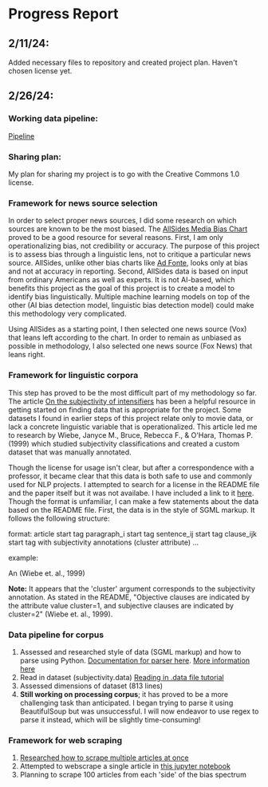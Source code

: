 # Progress Report

## 2/11/24:
Added necessary files to repository and created project plan. Haven't chosen license yet.

## 2/26/24:

### Working data pipeline:
[Pipeline](data-pipeline.ipynb)

### Sharing plan:
My plan for sharing my project is to go with the Creative Commons 1.0 license.

### Framework for news source selection
In order to select proper news sources, I did some research on which sources are known to be the most biased. The [AllSides Media Bias Chart](https://www.allsides.com/media-bias/media-bias-chart) proved to be a good resource for several reasons. First, I am only operationalizing bias, not credibility or accuracy. The purpose of this project is to assess bias through a linguistic lens, not to critique a particular news source. AllSides, unlike other bias charts like [Ad Fonte](https://app.adfontesmedia.com/chart/interactive), looks only at bias and not at accuracy in reporting. Second, AllSides data is based on input from ordinary Americans as well as experts. It is not AI-based, which benefits this project as the goal of this project is to create a model to identify bias linguistically. Multiple machine learning models on top of the other (AI bias detection model, linguistic bias detection model) could make this methodology very complicated.

Using AllSides as a starting point, I then selected one news source (Vox) that leans left according to the chart. In order to remain as unbiased as possible in methodology, I also selected one news source (Fox News) that leans right. 

### Framework for linguistic corpora
This step has proved to be the most difficult part of my methodology so far. The article [On the subjectivity of intensifiers](https://www.sciencedirect.com/science/article/abs/pii/S0388000107000198) has been a helpful resource in getting started on finding data that is appropriate for the project. Some datasets I found in earlier steps of this project relate only to movie data, or lack a concrete linguistic variable that is operationalized. This article led me to research by Wiebe, Janyce M., Bruce, Rebecca F., & O'Hara, Thomas P. (1999) which studied subjectivity classifications and created a custom dataset that was manually annotated.

Though the license for usage isn't clear, but after a correspondence with a professor, it became clear that this data is both safe to use and commonly used for NLP projects. I attempted to search for a license in the README file and the paper itself but it was not availabe. I have included a link to it [here](https://people.cs.pitt.edu/~wiebe/pubs/acl99/). Though the format is unfamiliar, I can make a few statements about the data based on the README file. First, the data is in the style of SGML markup. It follows the following structure:

format:
    article start tag
    paragraph_i start tag
    sentence_ij start tag
    clause_ijk start tag with subjectivity annotations (cluster attribute)
    ...

example:

<TXT art=FEAT docnum=891101-0108 tnum=??>
<MC  cluster=2 uid=1 soa="other" cmt="rs">
<wf pos=DT stem=an quote=0>An</wf>
(Wiebe et. al., 1999)

**Note:** It appears that the 'cluster' argument corresponds to the subjectivity annotation. As stated in the README, "Objective clauses are indicated by the attribute value cluster=1, and subjective clauses are indicated by cluster=2" (Wiebe et. al., 1999).

### Data pipeline for corpus
1. Assessed and researched style of data (SGML markup) and how to parse using Python. [Documentation for parser here](https://stackless.readthedocs.io/en/2.7-slp/library/sgmllib.html). [More information here](https://book.diveintopython.org/html_processing/introducing_sgmllib.html)
2. Read in dataset (subjectivity.data) [Reading in .data file tutorial](https://www.geeksforgeeks.org/how-to-read-data-files-in-python/)
3. Assessed dimensions of dataset (813 lines)
4. **Still working on processing corpus**; it has proved to be a more challenging task than anticipated. I began trying to parse it using BeautifulSoup but was unsuccessful. I will now endeavor to use regex to parse it instead, which will be slightly time-consuming!

### Framework for web scraping
1. [Researched how to scrape multiple articles at once](https://www.geeksforgeeks.org/how-to-scrape-multiple-pages-of-a-website-using-python/)
2. Attempted to webscrape a single article in [this jupyter notebook](data-pipeline.ipynb)
3. Planning to scrape 100 articles from each 'side' of the bias spectrum
